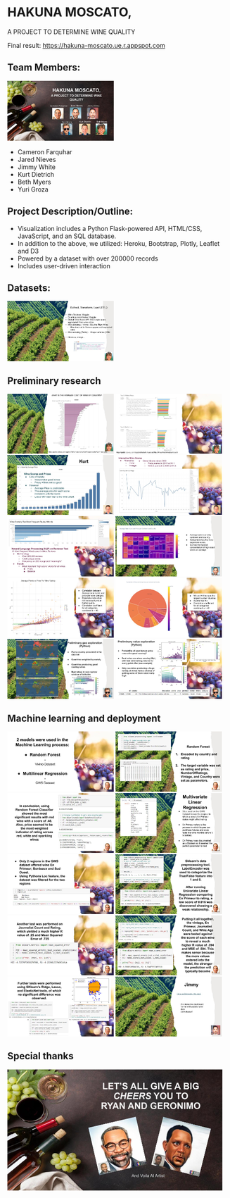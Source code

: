 # HAKUNA MOSCATO,
A PROJECT TO DETERMINE WINE QUALITY

Final result: https://hakuna-moscato.ue.r.appspot.com

## Team Members:
<img src="IMG/Wine.jpg" width=48%>

* Cameron Farquhar
* Jared Nieves
* Jimmy White
* Kurt Dietrich
* Beth Myers
* Yuri Groza

## Project Description/Outline:

* Visualization includes a Python Flask-powered API, HTML/CSS, JavaScript, and an SQL database.
* In addition to the above, we utilized: Heroku, Bootstrap, Plotly, Leaflet and D3
* Powered by a dataset with over 200000 records
* Includes user-driven interaction


## Datasets:
<img src="IMG/Wine (1).jpg" width=48%>

## Preliminary research
<img src="IMG/Wine (3).jpg" width=48%> <img src="IMG/Wine (4).jpg" width=48%>
<img src="IMG/Wine (5).jpg" width=48%> <img src="IMG/Wine (6).jpg" width=48%>
<img src="IMG/Wine (7).jpg" width=48%> <img src="IMG/Wine (8).jpg" width=48%>
<img src="IMG/Wine (9).jpg" width=48%> <img src="IMG/Wine (10).jpg" width=48%>
<img src="IMG/Wine (11).jpg" width=48%> <img src="IMG/Wine (12).jpg" width=48%>
## Machine learning and deployment
<img src="IMG/Wine (14).jpg" width=48%> <img src="IMG/Wine (15).jpg" width=48%>
<img src="IMG/Wine (16).jpg" width=48%> <img src="IMG/Wine (17).jpg" width=48%>
<img src="IMG/Wine (18).jpg" width=48%> <img src="IMG/Wine (19).jpg" width=48%>
<img src="IMG/Wine (20).jpg" width=48%> <img src="IMG/Wine (21).jpg" width=48%>
<img src="IMG/Wine (22).jpg" width=48%> <img src="IMG/Wine (23).jpg" width=48%>
## Special thanks
<img src="IMG/Wine (24).jpg" width=97%>
